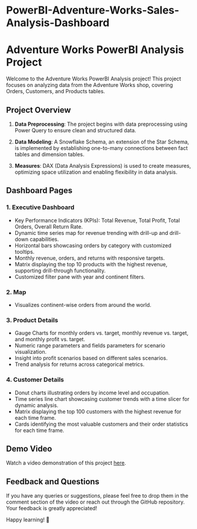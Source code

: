 # PowerBI-Adventure-Works-Sales-Analysis-Dashboard

# Adventure Works PowerBI Analysis Project

Welcome to the Adventure Works PowerBI Analysis project! This project focuses on analyzing data from the Adventure Works shop, covering Orders, Customers, and Products tables.

## Project Overview

1. **Data Preprocessing**: The project begins with data preprocessing using Power Query to ensure clean and structured data.

2. **Data Modeling**: A Snowflake Schema, an extension of the Star Schema, is implemented by establishing one-to-many connections between fact tables and dimension tables.

3. **Measures**: DAX (Data Analysis Expressions) is used to create measures, optimizing space utilization and enabling flexibility in data analysis.

## Dashboard Pages

### 1. Executive Dashboard
- Key Performance Indicators (KPIs): Total Revenue, Total Profit, Total Orders, Overall Return Rate.
- Dynamic time series map for revenue trending with drill-up and drill-down capabilities.
- Horizontal bars showcasing orders by category with customized tooltips.
- Monthly revenue, orders, and returns with responsive targets.
- Matrix displaying the top 10 products with the highest revenue, supporting drill-through functionality.
- Customized filter pane with year and continent filters.

### 2. Map
- Visualizes continent-wise orders from around the world.

### 3. Product Details
- Gauge Charts for monthly orders vs. target, monthly revenue vs. target, and monthly profit vs. target.
- Numeric range parameters and fields parameters for scenario visualization.
- Insight into profit scenarios based on different sales scenarios.
- Trend analysis for returns across categorical metrics.

### 4. Customer Details
- Donut charts illustrating orders by income level and occupation.
- Time series line chart showcasing customer trends with a time slicer for dynamic analysis.
- Matrix displaying the top 100 customers with the highest revenue for each time frame.
- Cards identifying the most valuable customers and their order statistics for each time frame.

## Demo Video

Watch a video demonstration of this project [here](#).

## Feedback and Questions

If you have any queries or suggestions, please feel free to drop them in the comment section of the video or reach out through the GitHub repository. Your feedback is greatly appreciated!

Happy learning! 🙌
